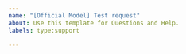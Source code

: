 ```yaml
---
name: "[Official Model] Test request"
about: Use this template for Questions and Help.
labels: type:support

---
```

<!--
As per our GitHub Policy (https://github.com/tensorflow/models/blob/master/ISSUES.md), we only address code bugs, documentation issues, and feature requests on GitHub.

We will automatically close questions and help related issues.

Please go to Stack Overflow (http://stackoverflow.com/questions/tagged/tensorflow-model-garden) for questions and help.

-->
